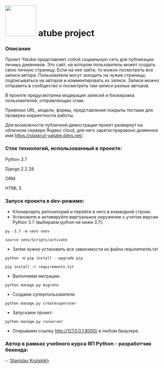 # <img src="https://github.com/StasKrut/hw05_final/blob/master/yatube/static/img/logo.png" width="100"> atube project


### Описание
Проект Yatube представляет собой социальную сеть для публикации личных дневников. Это сайт, на котором пользователь может создать свою личную страницу. Если на нее зайти, то можно посмотреть все записи автора. Пользователи могут заходить на чужие страницы, подписываться на авторов и комментировать их записи. 
Записи можно отправить в сообщество и посмотреть там записи разных авторов.

В проекте предусмотрена модерация записей и блокировка пользователей, отправляющих спам.

Привязки URL, модели, формы, представления покрыты тестами для проверки корректности работы.

Для возможности публичной демострации проект развернут на облачном сервере Яндекс cloud, для него зарегестриравоно доменное имя https://staskrut-yatube.ddns.net/ .

### Стек технологий, использованный в проекте:

Python 3.7

Django 2.2.28

ORM

HTML 5

### Запуск проекта в dev-режиме:

- Клонировать репозиторий и перейти в него в командной строке.
- Установите и активируйте виртуальное окружение c учетом версии Python 3.7 (выбираем python не ниже 3.7):

```py -3.7 -m venv venv```

```source venv/Scripts/activate```
- Затем нужно установить все зависимости из файла requirements.txt

```python -m pip install --upgrade pip```

```pip install -r requirements.txt```
- Выполняем миграции:

```python manage.py migrate```
- Создаем суперпользователя:

```python manage.py createsuperuser```
- Запускаем проект:

```python manage.py runserver```
- Открываем ссылку http://127.0.0.1:8000/ в любом браузере.

### Автор в рамках учебного курса ЯП Python - разработчик бекенда:

✅ [Stanislav Krutskikh](https://github.com/StasKrut)

